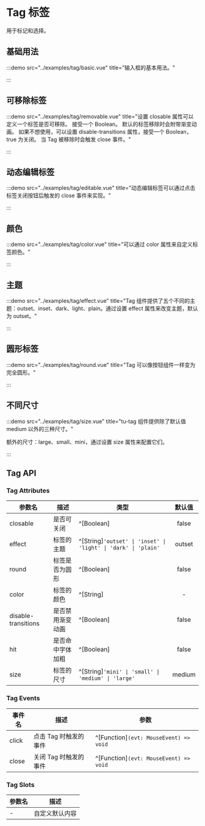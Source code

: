 # Tag 标签

用于标记和选择。

## 基础用法

:::demo src="../examples/tag/basic.vue" title="输入框的基本用法。"

:::

## 可移除标签

:::demo src="../examples/tag/removable.vue" title="设置 closable 属性可以定义一个标签是否可移除。 接受一个 Boolean。 默认的标签移除时会附带渐变动画。 如果不想使用，可以设置 disable-transitions 属性，接受一个 Boolean，true 为关闭。 当 Tag 被移除时会触发 close 事件。"

:::

## 动态编辑标签

:::demo src="../examples/tag/editable.vue" title="动态编辑标签可以通过点击标签关闭按钮后触发的 close 事件来实现。"

:::

## 颜色

:::demo src="../examples/tag/color.vue" title="可以通过 color 属性来自定义标签颜色。"

:::

## 主题

:::demo src="../examples/tag/effect.vue" title="Tag 组件提供了五个不同的主题：outset、inset、dark、light、plain。通过设置 effect 属性来改变主题，默认为 outset。"

:::

## 圆形标签

:::demo src="../examples/tag/round.vue" title="Tag 可以像按钮组件一样变为完全圆形。"

:::

## 不同尺寸

:::demo src="../examples/tag/size.vue" title="tu-tag 组件提供除了默认值 medium 以外的三种尺寸。"

额外的尺寸：large、small、mini，通过设置 size 属性来配置它们。

:::

## Tag API

### Tag Attributes

| 参数名 | 描述 | 类型 | 默认值 |
| ------ | ---- | ---- | :----: |
| closable | 是否可关闭 | ^[Boolean] | false |
| effect | 标签的主题 | ^[String]`'outset' \| 'inset' \| 'light' \| 'dark' \| 'plain'` | outset |
| round | 标签是否为圆形 | ^[Boolean] | false |
| color | 标签的颜色 | ^[String] | - |
| disable-transitions | 是否禁用渐变动画 | ^[Boolean] | false |
| hit | 是否命中字体加粗 | ^[Boolean] | false |
| size | 标签的尺寸 | ^[String]`'mini' \| 'small' \| 'medium' \| 'large'` | medium |

### Tag Events

| 事件名 | 描述 | 参数 |
| ------ | ---- | ---- |
| click | 点击 Tag 时触发的事件 | ^[Function]`(evt: MouseEvent) => void` |
| close | 关闭 Tag 时触发的事件 | ^[Function]`(evt: MouseEvent) => void` |

### Tag Slots

| 参数名 | 描述 |
| ------ | ---- |
| - | 自定义默认内容 |
